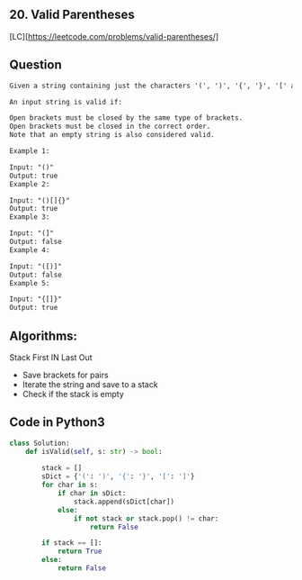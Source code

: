 ## 20. Valid Parentheses
[LC][https://leetcode.com/problems/valid-parentheses/]

## Question
```html
Given a string containing just the characters '(', ')', '{', '}', '[' and ']', determine if the input string is valid.

An input string is valid if:

Open brackets must be closed by the same type of brackets.
Open brackets must be closed in the correct order.
Note that an empty string is also considered valid.

Example 1:

Input: "()"
Output: true
Example 2:

Input: "()[]{}"
Output: true
Example 3:

Input: "(]"
Output: false
Example 4:

Input: "([)]"
Output: false
Example 5:

Input: "{[]}"
Output: true
```

## Algorithms:
Stack First IN Last Out
- Save brackets for pairs
- Iterate the string and save to a stack
- Check if the stack is empty


## Code in Python3
```python
class Solution:
    def isValid(self, s: str) -> bool:
        
        stack = []
        sDict = {'(': ')', '{': '}', '[': ']'}
        for char in s:
            if char in sDict:
                stack.append(sDict[char])
            else:
                if not stack or stack.pop() != char:
                    return False

        if stack == []:
            return True
        else:
            return False
```